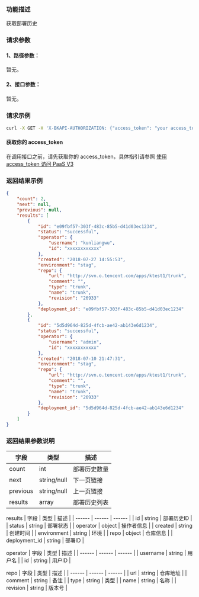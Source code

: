 ### 功能描述
获取部署历史

### 请求参数

#### 1、路径参数：
暂无。

#### 2、接口参数：
暂无。

### 请求示例

```bash
curl -X GET -H 'X-BKAPI-AUTHORIZATION: {"access_token": "your access_token"}'  http://bkapi.example.com/api/bkpaas3/prod/bkapps/applications/{appcode}/deployments/lists
```

#### 获取你的 access_token

在调用接口之前，请先获取你的 access_token，具体指引请参照 [使用 access_token 访问 PaaS V3](https://bk.tencent.com/docs/markdown/PaaS3.0/topics/paas/access_token)

### 返回结果示例
```json
{
    "count": 2,
    "next": null,
    "previous": null,
    "results": [
        {
            "id": "e09fbf57-303f-483c-85b5-d41d03ec1234",
            "status": "successful",
            "operator": {
                "username": "kunliangwu",
                "id": "xxxxxxxxxxxx"
            },
            "created": "2018-07-27 14:55:53",
            "environment": "stag",
            "repo": {
                "url": "http://svn.o.tencent.com/apps/ktest1/trunk",
                "comment": "",
                "type": "trunk",
                "name": "trunk",
                "revision": "26933"
            },
            "deployment_id": "e09fbf57-303f-483c-85b5-d41d03ec1234"
        },
        {
            "id": "5d5d964d-825d-4fcb-ae42-ab143e6d1234",
            "status": "successful",
            "operator": {
                "username": "admin",
                "id": "xxxxxxxxxxx"
            },
            "created": "2018-07-10 21:47:31",
            "environment": "stag",
            "repo": {
                "url": "http://svn.o.tencent.com/apps/ktest1/trunk",
                "comment": "",
                "type": "trunk",
                "name": "trunk",
                "revision": "26933"
            },
            "deployment_id": "5d5d964d-825d-4fcb-ae42-ab143e6d1234"
        }
	]
}
```

### 返回结果参数说明

| 字段 |   类型 | 描述 |
| ------ | ------ | ------ |
| count | int | 部署历史数量 |
| next | string/null | 下一页链接 |
| previous | string/null | 上一页链接 |
| results | array | 部署历史列表 |

results
| 字段 |   类型 | 描述 |
| ------ | ------ | ------ |
| id | string | 部署历史ID |
| status | string | 部署状态 |
| operator | object | 操作者信息 |
| created | string | 创建时间 |
| environment | string | 环境 |
| repo | object | 仓库信息 |
| deployment_id | string | 部署ID |

operator
| 字段 |   类型 | 描述 |
| ------ | ------ | ------ |
| username | string | 用户名 |
| id | string | 用户ID |

repo
| 字段 |   类型 | 描述 |
| ------ | ------ | ------ |
| url | string | 仓库地址 |
| comment | string | 备注 |
| type | string | 类型 |
| name | string | 名称 |
| revision | string | 版本号 |